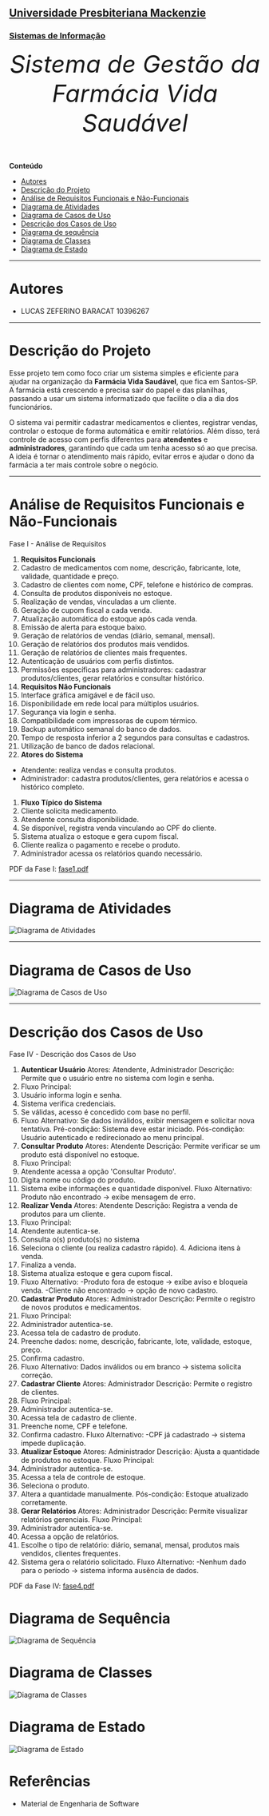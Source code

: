 
<h2><a href="https://www.mackenzie.br">Universidade Presbiteriana Mackenzie</a></h2>
<h3><a href="https://www.mackenzie.br/graduacao/sao-paulo-higienopolis/sistemas-de-informacao">Sistemas de Informação</a></h3>

<font size="+12"><center>
*Sistema de Gestão da Farmácia Vida Saudável*
</center></font>

**Conteúdo**

- [Autores](#autores)
- [Descrição do Projeto](#descrição-do-projeto)
- [Análise de Requisitos Funcionais e Não-Funcionais](#análise-de-requisitos-funcionais-e-não-funcionais)
- [Diagrama de Atividades](#diagrama-de-atividades) 
- [Diagrama de Casos de Uso](#diagrama-de-casos-de-uso)
- [Descrição dos Casos de Uso](#descrição-dos-casos-de-uso)
- [Diagrama de sequência](#diagrama-de-sequência)
- [Diagrama de Classes](#diagrama-de-classes)
- [Diagrama de Estado](#diagrama-de-estado)
---

# Autores

* LUCAS ZEFERINO BARACAT 10396267

---

# Descrição do Projeto

Esse projeto tem como foco criar um sistema simples e eficiente para ajudar na organização da **Farmácia Vida Saudável**, que fica em Santos-SP. A farmácia está crescendo e precisa sair do papel e das planilhas, passando a usar um sistema informatizado que facilite o dia a dia dos funcionários.

O sistema vai permitir cadastrar medicamentos e clientes, registrar vendas, controlar o estoque de forma automática e emitir relatórios. Além disso, terá controle de acesso com perfis diferentes para **atendentes** e **administradores**, garantindo que cada um tenha acesso só ao que precisa. A ideia é tornar o atendimento mais rápido, evitar erros e ajudar o dono da farmácia a ter mais controle sobre o negócio.

---

# Análise de Requisitos Funcionais e Não-Funcionais

Fase I - Análise de Requisitos
1. **Requisitos Funcionais**
1. Cadastro de medicamentos com nome, descrição, fabricante, lote, validade, quantidade e preço.
2. Cadastro de clientes com nome, CPF, telefone e histórico de compras.
3. Consulta de produtos disponíveis no estoque.
4. Realização de vendas, vinculadas a um cliente.
5. Geração de cupom fiscal a cada venda.
6. Atualização automática do estoque após cada venda.
7. Emissão de alerta para estoque baixo.
8. Geração de relatórios de vendas (diário, semanal, mensal).
9. Geração de relatórios dos produtos mais vendidos.
10. Geração de relatórios de clientes mais frequentes.
11. Autenticação de usuários com perfis distintos.
12. Permissões específicas para administradores: cadastrar produtos/clientes, gerar relatórios e consultar histórico.
1. **Requisitos Não Funcionais**
1. Interface gráfica amigável e de fácil uso.
2. Disponibilidade em rede local para múltiplos usuários.
3. Segurança via login e senha.
4. Compatibilidade com impressoras de cupom térmico.
5. Backup automático semanal do banco de dados.
6. Tempo de resposta inferior a 2 segundos para consultas e cadastros.
7. Utilização de banco de dados relacional.
1. **Atores do Sistema**
- Atendente: realiza vendas e consulta produtos.
- Administrador: cadastra produtos/clientes, gera relatórios e acessa o histórico completo.
1. **Fluxo Típico do Sistema**
1. Cliente solicita medicamento.
2. Atendente consulta disponibilidade.
3. Se disponível, registra venda vinculando ao CPF do cliente.
4. Sistema atualiza o estoque e gera cupom fiscal.
5. Cliente realiza o pagamento e recebe o produto.
6. Administrador acessa os relatórios quando necessário.

PDF da Fase I: [fase1.pdf](./fase1.pdf)

---

# Diagrama de Atividades

![Diagrama de Atividades](./fase2.jpeg)



---

# Diagrama de Casos de Uso

![Diagrama de Casos de Uso](./fase3.jpeg)


---

# Descrição dos Casos de Uso

Fase IV - Descrição dos Casos de Uso
1. **Autenticar Usuário**
Atores: Atendente, Administrador
Descrição: Permite que o usuário entre no sistema com login e senha.
1. Fluxo Principal:
1. Usuário informa login e senha.
2. Sistema verifica credenciais.
3. Se válidas, acesso é concedido com base no perfil.
4. Fluxo Alternativo:
Se dados inválidos, exibir mensagem e solicitar nova tentativa.
Pré-condição: Sistema deve estar iniciado.
Pós-condição: Usuário autenticado e redirecionado ao menu principal.
2. **Consultar Produto**
Atores: Atendente
Descrição: Permite verificar se um produto está disponível no estoque.
1. Fluxo Principal:
1. Atendente acessa a opção 'Consultar Produto'.
2. Digita nome ou código do produto.
3. Sistema exibe informações e quantidade disponível.
Fluxo Alternativo:
Produto não encontrado -> exibe mensagem de erro.
3. **Realizar Venda**
Atores: Atendente
Descrição: Registra a venda de produtos para um cliente.
1. Fluxo Principal:
1. Atendente autentica-se.
2. Consulta o(s) produto(s) no sistema
3. Seleciona o cliente (ou realiza cadastro rápido). 4. Adiciona itens à venda.
5. Finaliza a venda.
6. Sistema atualiza estoque e gera cupom fiscal.
7. Fluxo Alternativo:
-Produto fora de estoque -> exibe aviso e bloqueia venda. -Cliente não encontrado -> opção de novo cadastro.
4. **Cadastrar Produto**
Atores: Administrador
Descrição: Permite o registro de novos produtos e medicamentos.
1. Fluxo Principal:
1. Administrador autentica-se.
2. Acessa tela de cadastro de produto.
3. Preenche dados: nome, descrição, fabricante, lote, validade, estoque, preço.
4. Confirma cadastro.
1. Fluxo Alternativo:
Dados inválidos ou em branco -> sistema solicita correção.
5. **Cadastrar Cliente**
Atores: Administrador
Descrição: Permite o registro de clientes.
1. Fluxo Principal:
1. Administrador autentica-se.
2. Acessa tela de cadastro de cliente.
3. Preenche nome, CPF e telefone.
4. Confirma cadastro.
Fluxo Alternativo:
-CPF já cadastrado -> sistema impede duplicação.
6. **Atualizar Estoque**
Atores: Administrador
Descrição: Ajusta a quantidade de produtos no estoque.
Fluxo Principal:
1. Administrador autentica-se.
2. Acessa a tela de controle de estoque.
3. Seleciona o produto.
4. Altera a quantidade manualmente. Pós-condição: Estoque atualizado corretamente.
7. **Gerar Relatórios**
Atores: Administrador
Descrição: Permite visualizar relatórios gerenciais.
Fluxo Principal:
1. Administrador autentica-se.
2. Acessa a opção de relatórios.
3. Escolhe o tipo de relatório: diário, semanal, mensal, produtos mais vendidos, clientes frequentes.
4. Sistema gera o relatório solicitado.
Fluxo Alternativo:
-Nenhum dado para o período -> sistema informa ausência de dados.


PDF da Fase IV: [fase4.pdf](./fase4.pdf)

# Diagrama de Sequência

![Diagrama de Sequência](./diagramadesequencia.png)


# Diagrama de Classes
![Diagrama de Classes](./diagramadeclasses.png)

# Diagrama de Estado
![Diagrama de Estado](./diagramadeestado.drawio.png)




# Referências 
- Material de Engenharia de Software
